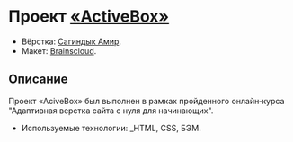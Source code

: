 # Проект [«ActiveBox»](https://freeworldbox.github.io/activebox/)

* Вёрстка: [Сагиндык Амир](https://github.com/freeworldbox).
* Макет: [Brainscloud](https://brainscloud.ru/).

## Описание
Проект «AciveBox» был выполнен в рамках пройденного онлайн‑курса "Адаптивная верстка сайта с нуля для начинающих".
* Используемые технологии: _HTML, CSS, БЭМ.
